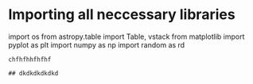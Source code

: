 # Importing all neccessary libraries

import os
from astropy.table import Table, vstack
from matplotlib import pyplot as plt
import numpy as np
import random as rd
```
chfhfhhfhfhf

## dkdkdkdkdkd






